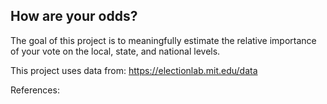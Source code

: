 ## How are your odds?

The goal of this project is to meaningfully estimate the relative importance of
your vote on the local, state, and national levels.


This project uses data from:
https://electionlab.mit.edu/data


References:
